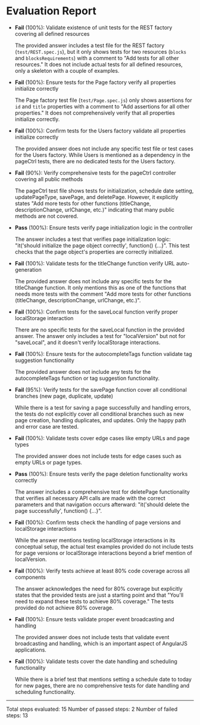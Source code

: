 # Evaluation Report

- **Fail** (100%): Validate existence of unit tests for the REST factory covering all defined resources

    The provided answer includes a test file for the REST factory (`test/REST.spec.js`), but it only shows tests for two resources (`blocks` and `blocksRequirements`) with a comment to "Add tests for all other resources." It does not include actual tests for all defined resources, only a skeleton with a couple of examples.

- **Fail** (100%): Ensure tests for the Page factory verify all properties initialize correctly

    The Page factory test file (`test/Page.spec.js`) only shows assertions for `id` and `title` properties with a comment to "Add assertions for all other properties." It does not comprehensively verify that all properties initialize correctly.

- **Fail** (100%): Confirm tests for the Users factory validate all properties initialize correctly

    The provided answer does not include any specific test file or test cases for the Users factory. While Users is mentioned as a dependency in the pageCtrl tests, there are no dedicated tests for the Users factory.

- **Fail** (90%): Verify comprehensive tests for the pageCtrl controller covering all public methods

    The pageCtrl test file shows tests for initialization, schedule date setting, updatePageType, savePage, and deletePage. However, it explicitly states "Add more tests for other functions (titleChange, descriptionChange, urlChange, etc.)" indicating that many public methods are not covered.

- **Pass** (100%): Ensure tests verify page initialization logic in the controller

    The answer includes a test that verifies page initialization logic: "it('should initialize the page object correctly', function() {...}". This test checks that the page object's properties are correctly initialized.

- **Fail** (100%): Validate tests for the titleChange function verify URL auto-generation

    The provided answer does not include any specific tests for the titleChange function. It only mentions this as one of the functions that needs more tests with the comment "Add more tests for other functions (titleChange, descriptionChange, urlChange, etc.)".

- **Fail** (100%): Confirm tests for the saveLocal function verify proper localStorage interaction

    There are no specific tests for the saveLocal function in the provided answer. The answer only includes a test for "localVersion" but not for "saveLocal", and it doesn't verify localStorage interactions.

- **Fail** (100%): Ensure tests for the autocompleteTags function validate tag suggestion functionality

    The provided answer does not include any tests for the autocompleteTags function or tag suggestion functionality.

- **Fail** (95%): Verify tests for the savePage function cover all conditional branches (new page, duplicate, update)

    While there is a test for saving a page successfully and handling errors, the tests do not explicitly cover all conditional branches such as new page creation, handling duplicates, and updates. Only the happy path and error case are tested.

- **Fail** (100%): Validate tests cover edge cases like empty URLs and page types

    The provided answer does not include tests for edge cases such as empty URLs or page types.

- **Pass** (100%): Ensure tests verify the page deletion functionality works correctly

    The answer includes a comprehensive test for deletePage functionality that verifies all necessary API calls are made with the correct parameters and that navigation occurs afterward: "it('should delete the page successfully', function() {...}".

- **Fail** (100%): Confirm tests check the handling of page versions and localStorage interactions

    While the answer mentions testing localStorage interactions in its conceptual setup, the actual test examples provided do not include tests for page versions or localStorage interactions beyond a brief mention of localVersion.

- **Fail** (100%): Verify tests achieve at least 80% code coverage across all components

    The answer acknowledges the need for 80% coverage but explicitly states that the provided tests are just a starting point and that "You'll need to expand these tests to achieve 80% coverage." The tests provided do not achieve 80% coverage.

- **Fail** (100%): Ensure tests validate proper event broadcasting and handling

    The provided answer does not include tests that validate event broadcasting and handling, which is an important aspect of AngularJS applications.

- **Fail** (100%): Validate tests cover the date handling and scheduling functionality

    While there is a brief test that mentions setting a schedule date to today for new pages, there are no comprehensive tests for date handling and scheduling functionality.

---

Total steps evaluated: 15
Number of passed steps: 2
Number of failed steps: 13
